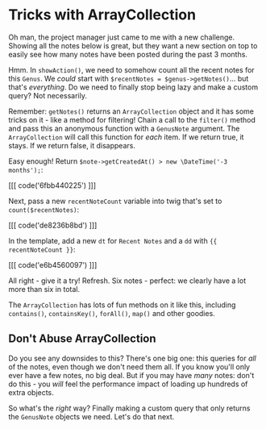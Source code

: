 # Tricks with ArrayCollection

Oh man, the project manager just came to me with a new challenge. Showing all the
notes below is great, but they want a new section on top to easily see how many notes
have been posted during the past 3 months.

Hmm. In `showAction()`, we need to somehow count all the recent notes for this `Genus`.
We *could* start with `$recentNotes = $genus->getNotes()`... but that's *everything*. Do
we need to finally stop being lazy and make a custom query? Not necessarily.

Remember: `getNotes()` returns an `ArrayCollection` object and it has some tricks
on it - like a method for filtering! Chain a call to the `filter()` method and pass
this an anonymous function with a `GenusNote` argument. The `ArrayCollection` will
call this function for *each* item. If we return true, it stays. If we return false,
it disappears.

Easy enough! Return `$note->getCreatedAt() > new \DateTime('-3 months');`:

[[[ code('6fbb440225') ]]]

Next, pass a new `recentNoteCount` variable into twig that's set to `count($recentNotes)`:

[[[ code('de8236b8bd') ]]]

In the template, add a new `dt` for `Recent Notes` and a `dd` with `{{ recentNoteCount }}`:

[[[ code('e6b4560097') ]]]

All right - give it a try! Refresh. Six notes - perfect: we clearly have a lot more
than six in total.

The `ArrayCollection` has lots of fun methods on it like this, including `contains()`,
`containsKey()`, `forAll()`, `map()` and other goodies.

## Don't Abuse ArrayCollection

Do you see any downsides to this? There's one big one: this queries for *all* of
the notes, even though we don't need them all. If you know you'll only ever have
a few notes, no big deal. But if you may have *many* notes: don't do this - you
*will* feel the performance impact of loading up hundreds of extra objects.

So what's the *right* way? Finally making a custom query that only returns the
`GenusNote` objects we need. Let's do that next.
